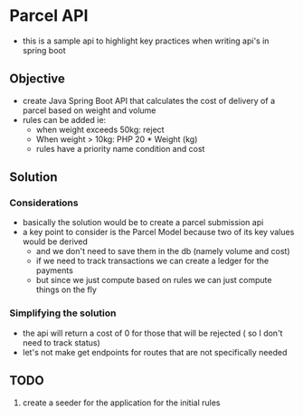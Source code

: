 # Parcel API
- this is a sample api to highlight key practices when writing api's in spring boot
## Objective
- create Java Spring Boot API that calculates the cost of delivery of a parcel based on weight and volume
- rules can be added ie:
  - when weight exceeds 50kg: reject
  - When weight > 10kg: PHP 20 * Weight (kg)
  - rules have a priority name condition and cost

## Solution 
### Considerations
- basically the solution would be to create a parcel submission api
- a key point to consider is the Parcel Model because two of its key values would be derived 
  - and we don't need to save them in the db (namely volume and cost)
  - if we need to track transactions we can create a ledger for the payments 
  - but since we just compute based on rules we can just compute things on the fly
### Simplifying the solution
- the api will return a cost of 0 for those that will be rejected ( so I don't need to track status)
- let's not make get endpoints for routes that are not specifically needed

## TODO
1. create a seeder for the application for the initial rules
